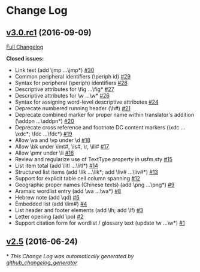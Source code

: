 # Change Log

## [v3.0.rc1](https://github.com/ubsicap/usfm/tree/v3.0.rc1) (2016-09-09)
[Full Changelog](https://github.com/ubsicap/usfm/compare/v2.5...v3.0.rc1)

**Closed issues:**

- Link text \(add \jmp ...\jmp\*\) [\#30](https://github.com/ubsicap/usfm/issues/30)
- Common peripheral identifiers \(\periph id\) [\#29](https://github.com/ubsicap/usfm/issues/29)
- Syntax for peripheral \(\periph\) identifiers [\#28](https://github.com/ubsicap/usfm/issues/28)
- Descriptive attributes for \fig ...\fig\* [\#27](https://github.com/ubsicap/usfm/issues/27)
- Descriptive attributes for \w ...\w\* [\#26](https://github.com/ubsicap/usfm/issues/26)
- Syntax for assigning word-level descriptive attributes [\#24](https://github.com/ubsicap/usfm/issues/24)
- Deprecate numbered running header \(\h\#\) [\#21](https://github.com/ubsicap/usfm/issues/21)
- Deprecate combined marker for proper name within translator's addition \(\addpn …\addpn\*\) [\#20](https://github.com/ubsicap/usfm/issues/20)
- Deprecate cross reference and footnote DC content markers \(\xdc …\xdc\*; \fdc …\fdc\*\) [\#19](https://github.com/ubsicap/usfm/issues/19)
- Allow \va and \vp under \d [\#18](https://github.com/ubsicap/usfm/issues/18)
- Allow \bk under \imt\#, \is\#, \r, \ili\# [\#17](https://github.com/ubsicap/usfm/issues/17)
- Allow \pmr under \li [\#16](https://github.com/ubsicap/usfm/issues/16)
- Review and regularize use of TextType property in usfm.sty [\#15](https://github.com/ubsicap/usfm/issues/15)
- List item total \(add \litl ...\litl\*\) [\#14](https://github.com/ubsicap/usfm/issues/14)
- Structured list items \(add \lik ...\lik\*; add \liv\# ...\liv\#\*\) [\#13](https://github.com/ubsicap/usfm/issues/13)
- Support for explicit table cell column spanning [\#12](https://github.com/ubsicap/usfm/issues/12)
- Geographic proper names \(Chinese texts\) \(add \png ...\png\*\) [\#9](https://github.com/ubsicap/usfm/issues/9)
- Aramaic wordlist entry \(add \wa ...\wa\*\) [\#8](https://github.com/ubsicap/usfm/issues/8)
- Hebrew note \(add \qd\) [\#6](https://github.com/ubsicap/usfm/issues/6)
- Embedded list \(add \lim\#\) [\#4](https://github.com/ubsicap/usfm/issues/4)
- List header and footer elements \(add \lh; add \lf\) [\#3](https://github.com/ubsicap/usfm/issues/3)
- Letter opening \(add \po\) [\#2](https://github.com/ubsicap/usfm/issues/2)
- Support citation form for wordlist / glossary text \(update \w …\w\*\) [\#1](https://github.com/ubsicap/usfm/issues/1)

## [v2.5](https://github.com/ubsicap/usfm/tree/v2.5) (2016-06-24)


\* *This Change Log was automatically generated by [github_changelog_generator](https://github.com/skywinder/Github-Changelog-Generator)*